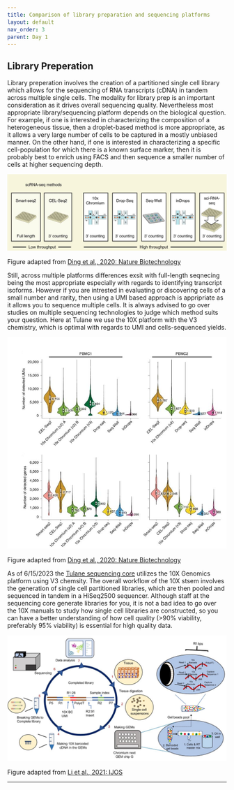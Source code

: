 ```yaml
---
title: Comparison of library preparation and sequencing platforms
layout: default
nav_order: 3
parent: Day 1
---
```


## Library Preperation
Library preperation involves the creation of a partitioned single cell library which allows for the sequencing of RNA transcripts (cDNA) in tandem across multiple single cells. The modality for library prep is an important consideration as it drives overall sequencing quality. Nevertheless most appropriate library/sequencing platform depends on the biological question. For example, if one is interested in characterizing the composition of a heterogeneous tissue, then a droplet-based method is more appropriate, as it allows a very large number of cells to be captured in a mostly unbiased manner. On the other hand, if one is interested in characterizing a specific cell-population for which there is a known surface marker, then it is probably best to enrich using FACS and then sequence a smaller number of cells at higher sequencing depth.

![](../../assets/images/seq2.JPG)

Figure adapted from [Ding et al., 2020: Nature Biotechnology](https://www.nature.com/articles/s41587-020-0465-8)

Still, across multiple platforms differences exsit with full-length seqnecing being the most appropriate especially with regards to identifying transcript isoforms. However if you are intrested in evaluating or discovering cells of a small number and rarity, then using a UMI based approach is appripriate as it allows you to sequence multiple cells. It is always advised to go over studies on multiple sequencing technologies to judge which method suits your question. Here at Tulane we use the 10X platform with the V3 chemistry, which is optimal with regards to UMI and cells-sequenced yields. 

![](../../assets/images/seq3.JPG)

Figure adapted from [Ding et al., 2020: Nature Biotechnology](https://www.nature.com/articles/s41587-020-0465-8)

As of 6/15/2023 the [Tulane sequencing core](https://medicine.tulane.edu/ctrii/nextgen-sequencing-core) utilizes the 10X Genomics platform using V3 chemsity. The overall workflow of the 10X stsem involves the generation of single cell partitioned libraries, which are then pooled and sequenced in tandem in a HiSeq2500 sequencer. Although staff at the sequencing core generate libraries for you, it is not a bad idea to go over the 10X manuals to study how single cell libraries are constructed, so you can have a better understanding of how cell quality (>90% viability, preferably 95% viability) is essential for high quality data.

![](../../assets/images/seq5.JPG)

Figure adapted from [Li et al., 2021: IJOS](https://www.nature.com/articles/s41368-021-00146-0)






----

[Just the Docs]: https://just-the-docs.github.io/just-the-docs/
[GitHub Pages]: https://docs.github.com/en/pages
[README]: https://github.com/just-the-docs/just-the-docs-template/blob/main/README.md
[Jekyll]: https://jekyllrb.com
[GitHub Pages / Actions workflow]: https://github.blog/changelog/2022-07-27-github-pages-custom-github-actions-workflows-beta/
[use this template]: https://github.com/just-the-docs/just-the-docs-template/generate
